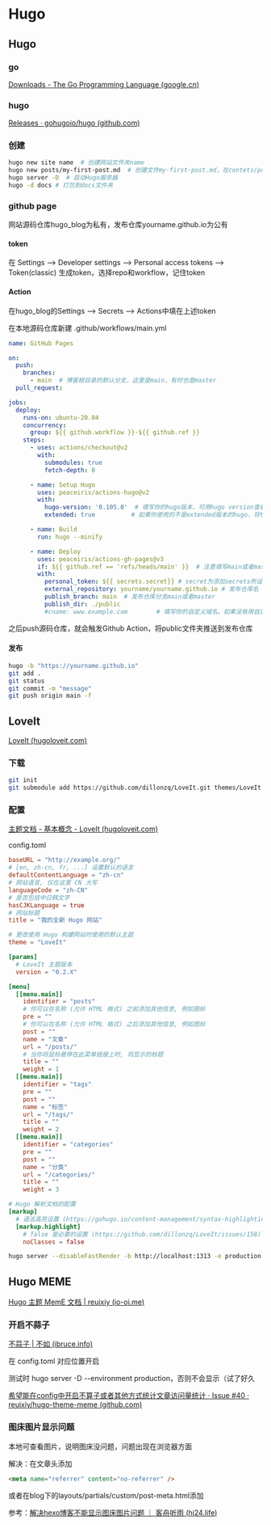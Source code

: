 # Hugo


## Hugo

### go

[Downloads - The Go Programming Language (google.cn)](https://golang.google.cn/dl/)

### hugo

[Releases · gohugoio/hugo (github.com)](https://github.com/gohugoio/hugo/releases)



### 创建

```bash
hugo new site name  # 创建网站文件夹name
hugo new posts/my-first-post.md  # 创建文件my-first-post.md，在contets/posts文件夹下
hugo server -D  # 启动Hugo服务器
hugo -d docs # 打包到docs文件夹
```

### github page

网站源码仓库hugo_blog为私有，发布仓库yourname.github.io为公有

#### token

在 Settings ——> Developer settings ——> Personal access tokens ——> Token(classic) 生成token，选择repo和workflow，记住token

#### Action

在hugo_blog的Settings ——> Secrets ——> Actions中填在上述token

在本地源码仓库新建 .github/workflows/main.yml

```yaml
name: GitHub Pages

on:
  push:
    branches:
      - main  # 博客根目录的默认分支，这里是main，有时也是master
  pull_request:

jobs:
  deploy:
    runs-on: ubuntu-20.04
    concurrency:
      group: ${{ github.workflow }}-${{ github.ref }}
    steps:
      - uses: actions/checkout@v2
        with:
          submodules: true
          fetch-depth: 0

      - name: Setup Hugo
        uses: peaceiris/actions-hugo@v2
        with:
          hugo-version: '0.105.0'  # 填写你的hugo版本，可用hugo version查看
          extended: true          # 如果你使用的不是extended版本的hugo，将true改为false

      - name: Build
        run: hugo --minify

      - name: Deploy
        uses: peaceiris/actions-gh-pages@v3
        if: ${{ github.ref == 'refs/heads/main' }}  # 注意填写main或者master
        with:
          personal_token: ${{ secrets.secret}} # secret为添加secrets所设名字
          external_repository: yourname/yourname.github.io # 发布仓库名
          publish_branch: main  # 发布仓库分支main或者master
          publish_dir: ./public
          #cname: www.example.com        # 填写你的自定义域名。如果没有用自定义域名，注释掉这行

```

之后push源码仓库，就会触发Github Action，将public文件夹推送到发布仓库

#### 发布

```bash
hugo -b "https://yourname.github.io"
git add .
git status
git commit -m "message"
git push origin main -f
```



## LoveIt

[LoveIt (hugoloveit.com)](https://hugoloveit.com/zh-cn/)

### 下载

```bash
git init
git submodule add https://github.com/dillonzq/LoveIt.git themes/LoveIt
```

### 配置

[主题文档 - 基本概念 - LoveIt (hugoloveit.com)](https://hugoloveit.com/zh-cn/theme-documentation-basics/)

config.toml

```toml
baseURL = "http://example.org/"
# [en, zh-cn, fr, ...] 设置默认的语言
defaultContentLanguage = "zh-cn"
# 网站语言, 仅在这里 CN 大写
languageCode = "zh-CN"
# 是否包括中日韩文字
hasCJKLanguage = true
# 网站标题
title = "我的全新 Hugo 网站"

# 更改使用 Hugo 构建网站时使用的默认主题
theme = "LoveIt"

[params]
  # LoveIt 主题版本
  version = "0.2.X"

[menu]
  [[menu.main]]
    identifier = "posts"
    # 你可以在名称 (允许 HTML 格式) 之前添加其他信息, 例如图标
    pre = ""
    # 你可以在名称 (允许 HTML 格式) 之后添加其他信息, 例如图标
    post = ""
    name = "文章"
    url = "/posts/"
    # 当你将鼠标悬停在此菜单链接上时, 将显示的标题
    title = ""
    weight = 1
  [[menu.main]]
    identifier = "tags"
    pre = ""
    post = ""
    name = "标签"
    url = "/tags/"
    title = ""
    weight = 2
  [[menu.main]]
    identifier = "categories"
    pre = ""
    post = ""
    name = "分类"
    url = "/categories/"
    title = ""
    weight = 3

# Hugo 解析文档的配置
[markup]
  # 语法高亮设置 (https://gohugo.io/content-management/syntax-highlighting)
  [markup.highlight]
    # false 是必要的设置 (https://github.com/dillonzq/LoveIt/issues/158)
    noClasses = false
```

```bash
hugo server --disableFastRender -b http://localhost:1313 -e production
```



## Hugo MEME

[Hugo 主题 MemE 文档 | reuixiy (io-oi.me)](https://io-oi.me/tech/documentation-of-hugo-theme-meme/#hugo)

### 开启不蒜子

[不蒜子 | 不如 (ibruce.info)](http://ibruce.info/2015/04/04/busuanzi/)

在 config.toml 对应位置开启

测试时 hugo server -D --environment production，否则不会显示（试了好久

[希望能在config中开启不算子或者其他方式统计文章访问量统计 · Issue #40 · reuixiy/hugo-theme-meme (github.com)](https://github.com/reuixiy/hugo-theme-meme/issues/40)



### 图床图片显示问题

本地可查看图片，说明图床没问题，问题出现在浏览器方面

解决：在文章头添加

```html
<meta name="referrer" content="no-referrer" />
```

或者在blog下的layouts/partials/custom/post-meta.html添加

参考：[解决hexo博客不能显示图床图片问题 ｜ 客舟听雨 (hj24.life)](https://hj24.life/posts/解决hexo博客不能显示图床图片问题/)


